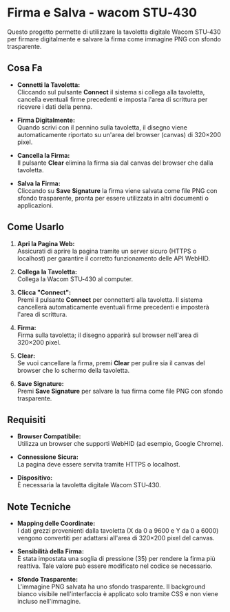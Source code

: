 # Firma e Salva - wacom STU‑430

Questo progetto permette di utilizzare la tavoletta digitale Wacom STU‑430 per firmare digitalmente e salvare la firma come immagine PNG con sfondo trasparente.

## Cosa Fa

- **Connetti la Tavoletta:**  
  Cliccando sul pulsante **Connect** il sistema si collega alla tavoletta, cancella eventuali firme precedenti e imposta l'area di scrittura per ricevere i dati della penna.

- **Firma Digitalmente:**  
  Quando scrivi con il pennino sulla tavoletta, il disegno viene automaticamente riportato su un'area del browser (canvas) di 320×200 pixel.

- **Cancella la Firma:**  
  Il pulsante **Clear** elimina la firma sia dal canvas del browser che dalla tavoletta.

- **Salva la Firma:**  
  Cliccando su **Save Signature** la firma viene salvata come file PNG con sfondo trasparente, pronta per essere utilizzata in altri documenti o applicazioni.

## Come Usarlo

1. **Apri la Pagina Web:**  
   Assicurati di aprire la pagina tramite un server sicuro (HTTPS o localhost) per garantire il corretto funzionamento delle API WebHID.

2. **Collega la Tavoletta:**  
   Collega la Wacom STU‑430 al computer.

3. **Clicca "Connect":**  
   Premi il pulsante **Connect** per connetterti alla tavoletta. Il sistema cancellerà automaticamente eventuali firme precedenti e imposterà l'area di scrittura.

4. **Firma:**  
   Firma sulla tavoletta; il disegno apparirà sul browser nell'area di 320×200 pixel.

5. **Clear:**  
   Se vuoi cancellare la firma, premi **Clear** per pulire sia il canvas del browser che lo schermo della tavoletta.

6. **Save Signature:**  
   Premi **Save Signature** per salvare la tua firma come file PNG con sfondo trasparente.

## Requisiti

- **Browser Compatibile:**  
  Utilizza un browser che supporti WebHID (ad esempio, Google Chrome).

- **Connessione Sicura:**  
  La pagina deve essere servita tramite HTTPS o localhost.

- **Dispositivo:**  
  È necessaria la tavoletta digitale Wacom STU‑430.

## Note Tecniche

- **Mapping delle Coordinate:**  
  I dati grezzi provenienti dalla tavoletta (X da 0 a 9600 e Y da 0 a 6000) vengono convertiti per adattarsi all'area di 320×200 pixel del canvas.

- **Sensibilità della Firma:**  
  È stata impostata una soglia di pressione (35) per rendere la firma più reattiva. Tale valore può essere modificato nel codice se necessario.

- **Sfondo Trasparente:**  
  L'immagine PNG salvata ha uno sfondo trasparente. Il background bianco visibile nell'interfaccia è applicato solo tramite CSS e non viene incluso nell'immagine.

